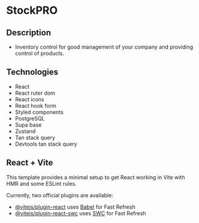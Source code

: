 # StockPRO

## Description

- Inventory control for good management of your company and providing control of products.

## Technologies

- React
- React ruter dom
- React icons
- React hook form
- Styled components
- PostgreSQL
- Supa base
- Zustand
- Tan stack query
- Devtools tan stack query

## React + Vite

This template provides a minimal setup to get React working in Vite with HMR and some ESLint rules.

Currently, two official plugins are available:

- [@vitejs/plugin-react](https://github.com/vitejs/vite-plugin-react/blob/main/packages/plugin-react/README.md) uses [Babel](https://babeljs.io/) for Fast Refresh
- [@vitejs/plugin-react-swc](https://github.com/vitejs/vite-plugin-react-swc) uses [SWC](https://swc.rs/) for Fast Refresh
